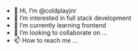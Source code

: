 - 👋 Hi, I’m @coldplayjnr
- 👀 I’m interested in full stack development
- 🌱 I’m currently learning frontend
- 💞️ I’m looking to collaborate on ...
- 📫 How to reach me ...

<!---
coldplayjnr/coldplayjnr is a ✨ special ✨ repository because its `README.md` (this file) appears on your GitHub profile.
You can click the Preview link to take a look at your changes.
--->
